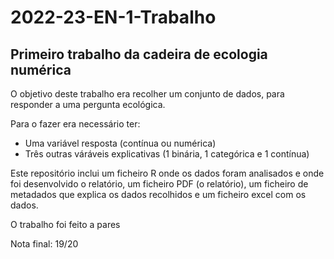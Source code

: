 # 2022-23-EN-1-Trabalho
Primeiro trabalho da cadeira de ecologia numérica
---
O objetivo deste trabalho era recolher um conjunto de dados, para responder a uma pergunta ecológica. 

Para o fazer era necessário ter: 

- Uma variável resposta (contínua ou numérica)
- Três outras váráveis explicativas (1 binária, 1 categórica e 1 contínua)

Este repositório inclui um ficheiro R onde os dados foram analisados e onde foi desenvolvido o relatório, um ficheiro PDF (o relatório), um ficheiro de metadados que explica os dados recolhidos e um ficheiro excel com os dados.

O trabalho foi feito a pares

Nota final: 19/20
